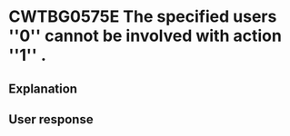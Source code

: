 # CWTBG0575E The specified users ''0'' cannot be involved with action ''1'' .

## Explanation

## User response